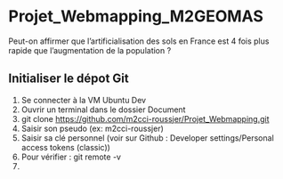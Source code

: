 # Projet_Webmapping_M2GEOMAS
Peut-on affirmer que l’artificialisation des sols en France est 4 fois plus rapide que l’augmentation de la population ?

## Initialiser le dépot Git
1. Se connecter à la VM Ubuntu Dev
2. Ouvrir un terminal dans le dossier Document
3. git clone https://github.com/m2cci-roussjer/Projet_Webmapping.git
4. Saisir son pseudo (ex: m2cci-roussjer)
5. Saisir sa clé personnel (voir sur Github : Developer settings/Personal access tokens (classic))
6. Pour vérifier : git remote -v
7. 

